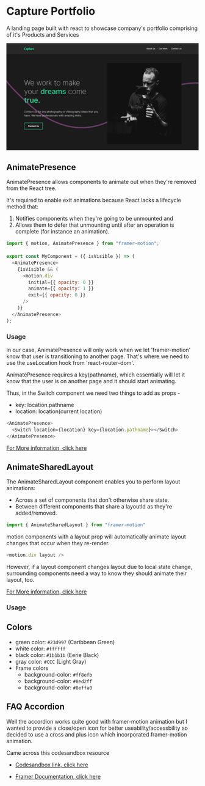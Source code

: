 # Capture Portfolio

A landing page built with react to showcase company's portfolio comprising of it's Products and Services


<img src="./Capture Portfolio.png" alt="the screenshot of the home page"/>

## AnimatePresence

AnimatePresence allows components to animate out when they're removed from the React tree.

It's required to enable exit animations because React lacks a lifecycle method that:

1. Notifies components when they're going to be unmounted and
2. Allows them to defer that unmounting until after an operation is complete (for instance an animation).

```javascript
import { motion, AnimatePresence } from "framer-motion";

export const MyComponent = ({ isVisible }) => (
  <AnimatePresence>
    {isVisible && (
      <motion.div
        initial={{ opacity: 0 }}
        animate={{ opacity: 1 }}
        exit={{ opacity: 0 }}
      />
    )}
  </AnimatePresence>
);
```

### Usage

In our case, AnimatePresence will only work when we let 'framer-motion' know that user is transitioning to another page. That's where we need to use the useLocation hook from 'react-router-dom'.

AnimatePresence requires a key(pathname), which essentially will let it know that the user is on another page and it should start animating.

Thus, in the Switch component we need two things to add as props -

- key: location.pathname
- location: location(current location)

```javascript
<AnimatePresence>
  <Switch location={location} key={location.pathname}></Switch>
</AnimatePresence>
```

[For More information, click here](https://www.framer.com/docs/animate-presence/)

## AnimateSharedLayout

The AnimateSharedLayout component enables you to perform layout animations:

- Across a set of components that don't otherwise share state.
- Between different components that share a layoutId as they're added/removed.

```javascript
import { AnimateSharedLayout } from "framer-motion"
```
motion components with a layout prop will automatically animate layout changes that occur when they re-render.

```javascript
<motion.div layout />
```

However, if a layout component changes layout due to local state change, surrounding components need a way to know they should animate their layout, too.

[For More information, click here](https://www.framer.com/docs/animate-shared-layout/)

### Usage

## Colors

- green color: `#23d997` (Caribbean Green)
- white color: `#ffffff`
- black color: `#1b1b1b` (Eerie Black)
- gray color: `#CCC` (Light Gray)
- Frame colors 
  - background-color: `#ff8efb`
  - background-color: `#8ed2ff`
  - background-color: `#8effa0`


## FAQ Accordion

Well the accordion works quite good with framer-motion animation but I wanted to provide a close/open icon for better useability/accessbility so decided to use a cross and plus icon which incorporated framer-motion animation.

Came across this codesandbox resource 
- [Codesandbox link, click here](https://codesandbox.io/s/framer-motion-5-1-line-drawing-ph6ln?from-embed=&file=/src/App.js)

- [Framer Documentation, click here](https://www.framer.com/docs/component/)


